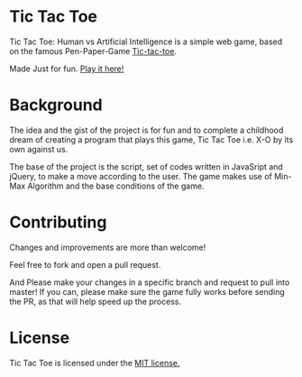# Tic Tac Toe
Tic Tac Toe: Human vs Artificial Intelligence is a simple web game, based on the famous Pen-Paper-Game [Tic-tac-toe](https://en.wikipedia.org/wiki/Tic-tac-toe).

Made Just for fun. [Play it here!](https://shivam010.github.io/TicTacToe/)

# Background
The idea and the gist of the project is for fun and to complete a childhood dream of creating a program that plays this game, Tic Tac Toe i.e. X-O by its own against us.

The base of the project is the script, set of codes written in JavaSript and jQuery, to make a move according to the user. The game makes use of Min-Max Algorithm and the base conditions of the game.

# Contributing
Changes and improvements are more than welcome! 

Feel free to fork and open a pull request. 

And Please make your changes in a specific branch and request to pull into master! If you can, please make sure the game fully works before sending the PR, as that will help speed up the process.

# License
Tic Tac Toe is licensed under the [MIT license.](https://github.com/Shivam010/TicTacToe/blob/master/LICENSE)
